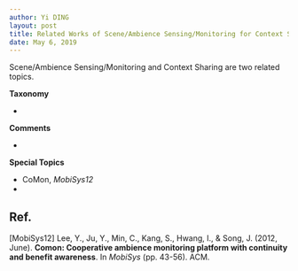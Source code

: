 ```yaml
---
author: Yi DING
layout: post
title: Related Works of Scene/Ambience Sensing/Monitoring for Context Sharing
date: May 6, 2019
---
```




Scene/Ambience Sensing/Monitoring and Context Sharing are two related topics.



**Taxonomy**

* 

**Comments**

* 

**Special Topics**

* CoMon, *MobiSys12*
* 

## Ref.

[MobiSys12] Lee, Y., Ju, Y., Min, C., Kang, S., Hwang, I., & Song, J. (2012, June). **Comon: Cooperative ambience monitoring platform with continuity and benefit awareness**. In *MobiSys* (pp. 43-56). ACM.